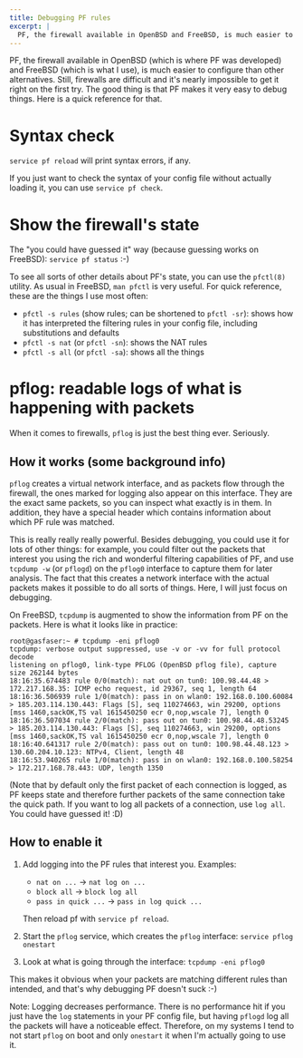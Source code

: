 ```yaml
---
title: Debugging PF rules
excerpt: |
  PF, the firewall available in OpenBSD and FreeBSD, is much easier to configure than other alternatives. Still, firewalls are difficult and it's nearly impossible to get it right on the first try. The good thing is that PF makes it very easy to debug things. Here is a quick reference for that.
---
```


PF, the firewall available in OpenBSD (which is where PF was developed) and FreeBSD (which is what I use), is much easier to configure than other alternatives. Still, firewalls are difficult and it's nearly impossible to get it right on the first try. The good thing is that PF makes it very easy to debug things. Here is a quick reference for that.

# Syntax check

`service pf reload` will print syntax errors, if any.

If you just want to check the syntax of your config file without actually loading it, you can use `service pf check`.

# Show the firewall's state

The "you could have guessed it" way (because guessing works on FreeBSD): `service pf status` :-)

To see all sorts of other details about PF's state, you can use the `pfctl(8)` utility. As usual in FreeBSD, `man pfctl` is very useful. For quick reference, these are the things I use most often:

* `pfctl -s rules` (show rules; can be shortened to `pfctl -sr`): shows how it has interpreted the filtering rules in your config file, including substitutions and defaults
* `pfctl -s nat` (or `pfctl -sn`): shows the NAT rules
* `pfctl -s all` (or `pfctl -sa`): shows all the things

# pflog: readable logs of what is happening with packets

When it comes to firewalls, `pflog` is just the best thing ever. Seriously.

## How it works (some background info)

`pflog` creates a virtual network interface, and as packets flow through the firewall, the ones marked for logging also appear on this interface. They are the exact same packets, so you can inspect what exactly is in them. In addition, they have a special header which contains information about which PF rule was matched.

This is really really really powerful. Besides debugging, you could use it for lots of other things: for example, you could filter out the packets that interest you using the rich and wonderful filtering capabilities of PF, and use `tcpdump -w` (or `pflogd`) on the `pflog0` interface to capture them for later analysis. The fact that this creates a network interface with the actual packets makes it possible to do all sorts of things. Here, I will just focus on debugging.

On FreeBSD, `tcpdump` is augmented to show the information from PF on the packets. Here is what it looks like in practice:

```
root@gasfaser:~ # tcpdump -eni pflog0
tcpdump: verbose output suppressed, use -v or -vv for full protocol decode
listening on pflog0, link-type PFLOG (OpenBSD pflog file), capture size 262144 bytes
18:16:35.674483 rule 0/0(match): nat out on tun0: 100.98.44.48 > 172.217.168.35: ICMP echo request, id 29367, seq 1, length 64
18:16:36.506939 rule 1/0(match): pass in on wlan0: 192.168.0.100.60084 > 185.203.114.130.443: Flags [S], seq 110274663, win 29200, options [mss 1460,sackOK,TS val 1615450250 ecr 0,nop,wscale 7], length 0
18:16:36.507034 rule 2/0(match): pass out on tun0: 100.98.44.48.53245 > 185.203.114.130.443: Flags [S], seq 110274663, win 29200, options [mss 1460,sackOK,TS val 1615450250 ecr 0,nop,wscale 7], length 0
18:16:40.641317 rule 2/0(match): pass out on tun0: 100.98.44.48.123 > 130.60.204.10.123: NTPv4, Client, length 48
18:16:53.940265 rule 1/0(match): pass in on wlan0: 192.168.0.100.58254 > 172.217.168.78.443: UDP, length 1350
```

(Note that by default only the first packet of each connection is logged, as PF keeps state and therefore further packets of the same connection take the quick path. If you want to log all packets of a connection, use `log all`. You could have guessed it! :D)

## How to enable it

1. Add logging into the PF rules that interest you. Examples:
    * `nat on ...` -> `nat log on ...`
    * `block all` -> `block log all`
    * `pass in quick ...` -> `pass in log quick ...`
    
    Then reload pf with `service pf reload`.
2. Start the `pflog` service, which creates the `pflog` interface:
    `service pflog onestart`
3. Look at what is going through the interface: `tcpdump -eni pflog0`

This makes it obvious when your packets are matching different rules than intended, and that's why debugging PF doesn't suck :-)
    
Note: Logging decreases performance. There is no performance hit if you just have the `log` statements in your PF config file, but having `pflogd` log all the packets will have a noticeable effect. Therefore, on my systems I tend to not start `pflog` on boot and only `onestart` it when I'm actually going to use it.
